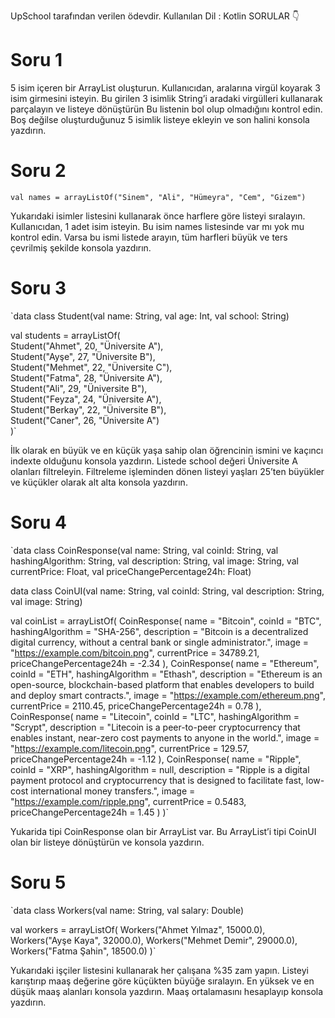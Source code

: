 UpSchool tarafından verilen ödevdir.
Kullanılan Dil : Kotlin
SORULAR 👇

# Soru 1
5 isim içeren bir ArrayList oluşturun.
Kullanıcıdan, aralarına virgül koyarak 3 isim girmesini isteyin.
Bu girilen 3 isimlik String’i aradaki virgülleri kullanarak parçalayın ve listeye dönüştürün
Bu listenin bol olup olmadığını kontrol edin.
Boş değilse oluşturduğunuz 5 isimlik listeye ekleyin ve son halini konsola yazdırın.

# Soru 2
`val names = arrayListOf("Sinem", "Ali", "Hümeyra", "Cem", "Gizem")`

Yukarıdaki isimler listesini kullanarak önce harflere göre listeyi sıralayın.
Kullanıcıdan, 1 adet isim isteyin.
Bu isim names listesinde var mı yok mu kontrol edin.
Varsa bu ismi listede arayın, tüm harfleri büyük ve ters çevrilmiş şekilde konsola yazdırın.

# Soru 3
`data class Student(val name: String, val age: Int, val school: String)  
  
  val students = arrayListOf(  
    Student("Ahmet", 20, "Üniversite A"),  
    Student("Ayşe", 27, "Üniversite B"),  
    Student("Mehmet", 22, "Üniversite C"),  
    Student("Fatma", 28, "Üniversite A"),  
    Student("Ali", 29, "Üniversite B"),  
    Student("Feyza", 24, "Üniversite A"),  
    Student("Berkay", 22, "Üniversite B"),  
    Student("Caner", 26, "Üniversite A")  
)`

İlk olarak en büyük ve en küçük yaşa sahip olan öğrencinin ismini ve kaçıncı indexte olduğunu konsola yazdırın.
Listede school değeri Üniversite A olanları filtreleyin.
Filtreleme işleminden dönen listeyi yaşları 25’ten büyükler ve küçükler olarak alt alta konsola yazdırın.

# Soru 4
`data class CoinResponse(val name: String, val coinId: String, val hashingAlgorithm: String, val description: String, val image: String, val currentPrice: Float, val priceChangePercentage24h: Float)

data class CoinUI(val name: String, val coinId: String, val description: String, val image: String)

val coinList = arrayListOf(
    CoinResponse(
        name = "Bitcoin",
        coinId = "BTC",
        hashingAlgorithm = "SHA-256",
        description = "Bitcoin is a decentralized digital currency, without a central bank or single administrator.",
        image = "https://example.com/bitcoin.png",
        currentPrice = 34789.21,
        priceChangePercentage24h = -2.34
    ),
    CoinResponse(
        name = "Ethereum",
        coinId = "ETH",
        hashingAlgorithm = "Ethash",
        description = "Ethereum is an open-source, blockchain-based platform that enables developers to build and deploy smart contracts.",
        image = "https://example.com/ethereum.png",
        currentPrice = 2110.45,
        priceChangePercentage24h = 0.78
    ),
    CoinResponse(
        name = "Litecoin",
        coinId = "LTC",
        hashingAlgorithm = "Scrypt",
        description = "Litecoin is a peer-to-peer cryptocurrency that enables instant, near-zero cost payments to anyone in the world.",
        image = "https://example.com/litecoin.png",
        currentPrice = 129.57,
        priceChangePercentage24h = -1.12
    ),
    CoinResponse(
        name = "Ripple",
        coinId = "XRP",
        hashingAlgorithm = null,
        description = "Ripple is a digital payment protocol and cryptocurrency that is designed to facilitate fast, low-cost international money transfers.",
        image = "https://example.com/ripple.png",
        currentPrice = 0.5483,
        priceChangePercentage24h = 1.45
    )
)`

Yukarida tipi CoinResponse olan bir ArrayList var.
Bu ArrayList’i tipi CoinUI olan bir listeye dönüştürün ve konsola yazdırın.

# Soru 5
`data class Workers(val name: String, val salary: Double)

val workers = arrayListOf(
    Workers("Ahmet Yılmaz", 15000.0),
    Workers("Ayşe Kaya", 32000.0),
    Workers("Mehmet Demir", 29000.0),
    Workers("Fatma Şahin", 18500.0)
)`

Yukarıdaki işçiler listesini kullanarak her çalışana %35 zam yapın.
Listeyi karıştırıp maaş değerine göre küçükten büyüğe sıralayın.
En yüksek ve en düşük maaş alanları konsola yazdırın.
Maaş ortalamasını hesaplayıp konsola yazdırın.
